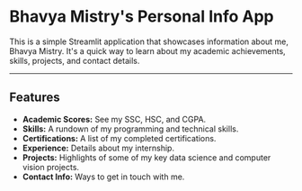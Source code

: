 # Bhavya Mistry's Personal Info App

This is a simple Streamlit application that showcases information about me, Bhavya Mistry. It's a quick way to learn about my academic achievements, skills, projects, and contact details.

---

## Features

* **Academic Scores:** See my SSC, HSC, and CGPA.
* **Skills:** A rundown of my programming and technical skills.
* **Certifications:** A list of my completed certifications.
* **Experience:** Details about my internship.
* **Projects:** Highlights of some of my key data science and computer vision projects.
* **Contact Info:** Ways to get in touch with me.
